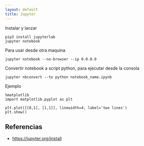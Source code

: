 ```yaml
---
layout: default
title: Jupyter
---
```


Instalar y lanzar

    pip3 install jupyterlab
    jupyter notebook

Para usar desde otra maquina

    jupyter notebook --no-browser --ip 0.0.0.0

Convertir notebook a script python, para ejecutar desde la consola

    jupyter nbconvert --to python notebook_name.ipynb

Ejemplo

    %matplotlib
    import matplotlib.pyplot as plt

    plt.plot([[0,1], [1,1]], linewidth=4, label='two lines')
    plt.show()

## Referencias

* https://jupyter.org/install
